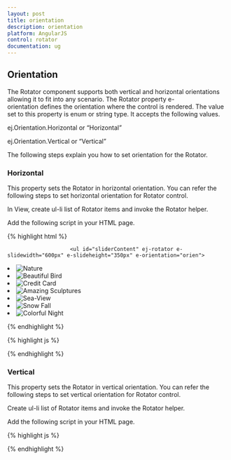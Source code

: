 ```yaml
---
layout: post
title: orientation
description: orientation
platform: AngularJS
control: rotator
documentation: ug
---
```


## Orientation

The Rotator component supports both vertical and horizontal orientations allowing it to fit into any scenario. The Rotator property e-orientation defines the orientation where the control is rendered. The value set to this property is enum or string type. It accepts the following values.

ej.Orientation.Horizontal or “Horizontal”

ej.Orientation.Vertical or “Vertical”

The following steps explain you how to set orientation for the Rotator.

### Horizontal

This property sets the Rotator in horizontal orientation. You can refer the following steps to set horizontal orientation for Rotator control.

In View, create ul-li list of Rotator items and invoke the Rotator helper.

Add the following script in your HTML page.

{% highlight html %}



                    	<ul id="sliderContent" ej-rotator e-slidewidth="600px" e-slideheight="350px" e-orientation="orien">
<li>
        <img class="image" src="http://js.syncfusion.com/demos/web/content/images/rotator/nature.jpg" title="Nature" />
    </li>
    <li>
        <img class="image" src="http://js.syncfusion.com/demos/web/content/images/rotator/bird.jpg" title="Beautiful Bird" />
    </li>
    <li>
        <img class="image" src="http://js.syncfusion.com/demos/web/content/images/rotator/card.jpg" title="Credit Card" />
    </li>
    <li>
        <img class="image" src="http://js.syncfusion.com/demos/web/content/images/rotator/sculpture.jpg" title="Amazing Sculptures" />
    </li>
    <li>
        <img class="image" src="http://js.syncfusion.com/demos/web/content/images/rotator/seaview.jpg" title="Sea-View" />
    </li>
    <li>
        <img class="image" src="http://js.syncfusion.com/demos/web/content/images/rotator/snowfall.jpg" title="Snow Fall" />
    </li>
    <li>
        <img class="image" src="http://js.syncfusion.com/demos/web/content/images/rotator/night.jpg" title="Colorful Night" />
    </li>						</ul>



{% endhighlight %}



{% highlight js %}


<script>

        angular.module('rotatApp', ['ejangular']).controller('RotatCtrl', function ($scope) {
            $scope.orien = ej.Orientation.Horizontal;
        });
    </script>


{% endhighlight %}



### Vertical

This property sets the Rotator in vertical orientation. You can refer the following steps to set vertical orientation for Rotator control.

Create ul-li list of Rotator items and invoke the Rotator helper.

Add the following script in your HTML page.

{% highlight js %}


<script>

        angular.module('rotatApp', ['ejangular']).controller('RotatCtrl', function ($scope) {
$scope.ori = ej.Orientation.Vertical;
        });
    </script>



{% endhighlight %}





